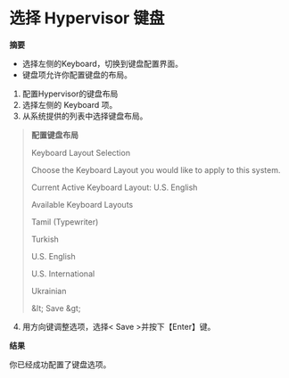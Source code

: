 # 选择 Hypervisor 键盘

**摘要**

* 选择左侧的Keyboard，切换到键盘配置界面。
* 键盘项允许你配置键盘的布局。

1. 配置Hypervisor的键盘布局
2. 选择左侧的 Keyboard 项。
3. 从系统提供的列表中选择键盘布局。

> **配置键盘布局**
>
> Keyboard Layout Selection
>
> Choose the Keyboard Layout you would like to apply to this system.
>
> Current Active Keyboard Layout: U.S. English
>
> Available Keyboard Layouts
>
> Tamil (Typewriter)
>
> Turkish
>
> U.S. English
>
> U.S. International
>
> Ukrainian
>
>
>
> \&lt; Save \&gt;

4. 用方向键调整选项，选择&lt; Save &gt;并按下【Enter】键。

**结果**

你已经成功配置了键盘选项。
